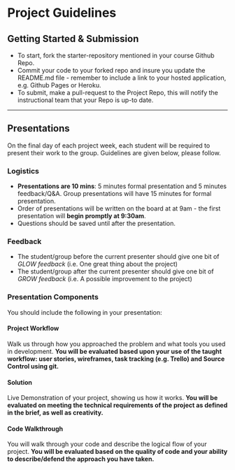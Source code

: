# Project Guidelines

## Getting Started & Submission
* To start, fork the starter-repository mentioned in your course Github Repo.
* Commit your code to your forked repo and insure you update the README.md file - remember to include a link to your hosted application, e.g. Github Pages or Heroku.
* To submit, make a pull-request to the Project Repo, this will notify the instructional team that your Repo is up-to date.

---

## Presentations
On the final day of each project week, each student will be required to present their work to the group. Guidelines are given below, please follow.

### Logistics
* **Presentations are 10 mins**: 5 minutes formal presentation and 5 minutes feedback/Q&A. Group presentations will have 15 minutes for formal presentation.
* Order of presentations will be written on the board at at 9am - the first presentation will **begin promptly at 9:30am**.
* Questions should be saved until after the presentation.

### Feedback
* The student/group before the current presenter should give one bit of _GLOW feedback_ (i.e. One great thing about the project)
* The student/group after the current presenter should give one bit of _GROW feedback_ (i.e. A possible improvement to the project)

### Presentation Components
You should include the following in your presentation:

#### Project Workflow
Walk us through how you approached the problem and what tools you used in development.
**You will be evaluated based upon your use of the taught workflow: user stories, wireframes, task tracking (e.g. Trello) and Source Control using git.**

#### Solution
Live Demonstration of your project, showing us how it works.
**You will be evaluated on meeting the technical requirements of the project as defined in the brief, as well as creativity.**

#### Code Walkthrough
You will walk through your code and describe the logical flow of your project.
**You will be evaluated based on the quality of code and your ability to describe/defend the approach you have taken.**
